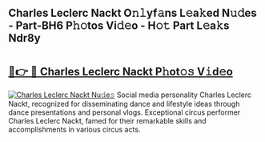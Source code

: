 ## Charles Leclerc Nackt O𝚗𝚕yf𝚊ns L𝚎a𝚔ed N𝚞𝚍es - Part-BH6 P𝚑𝚘tos Vi𝚍𝚎o - H𝚘𝚝 Part L𝚎a𝚔s Ndr8y

# <h2><a href="http://kf9wvto.oniu.top/?m=Charles+Leclerc+Nackt">🔗👉 🔴 Charles Leclerc Nackt P𝚑ot𝚘𝚜 V𝚒d𝚎o</a></h2>

[![Charles Leclerc Nackt Nu𝚍e𝚜](https://i.imgur.com/0qMVB7G.gif)](http://kf9wvto.oniu.top/?m=Charles+Leclerc+Nackt)
Social media personality Charles Leclerc Nackt, recognized for disseminating dance and lifestyle ideas through dance presentations and personal vlogs. Exceptional circus performer Charles Leclerc Nackt, famed for their remarkable skills and accomplishments in various circus acts.  
